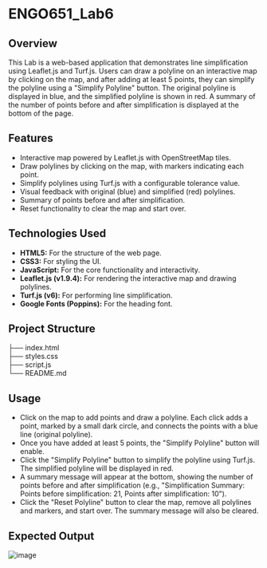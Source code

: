 # ENGO651_Lab6

## Overview
This Lab is a web-based application that demonstrates line simplification using Leaflet.js and Turf.js. Users can draw a polyline on an interactive map by clicking on the map, and after adding at least 5 points, they can simplify the polyline using a "Simplify Polyline" button. The original polyline is displayed in blue, and the simplified polyline is shown in red. A summary of the number of points before and after simplification is displayed at the bottom of the page.

## Features
- Interactive map powered by Leaflet.js with OpenStreetMap tiles.
- Draw polylines by clicking on the map, with markers indicating each point.
- Simplify polylines using Turf.js with a configurable tolerance value.
- Visual feedback with original (blue) and simplified (red) polylines.
- Summary of points before and after simplification.
- Reset functionality to clear the map and start over.

## Technologies Used
- **HTML5:** For the structure of the web page.
- **CSS3:** For styling the UI.
- **JavaScript:** For the core functionality and interactivity.
- **Leaflet.js (v1.9.4):** For rendering the interactive map and drawing polylines.
- **Turf.js (v6):** For performing line simplification.
- **Google Fonts (Poppins):** For the heading font.

## Project Structure
├── index.html <br>
├── styles.css <br>
├── script.js <br>
└── README.md <br>

## Usage
- Click on the map to add points and draw a polyline. Each click adds a point, marked by a small dark circle, and connects the points with a blue line (original polyline).
- Once you have added at least 5 points, the "Simplify Polyline" button will enable.
- Click the "Simplify Polyline" button to simplify the polyline using Turf.js. The simplified polyline will be displayed in red.
- A summary message will appear at the bottom, showing the number of points before and after simplification (e.g., "Simplification Summary: Points before simplification: 21, Points after simplification: 10").
- Click the "Reset Polyline" button to clear the map, remove all polylines and markers, and start over. The summary message will also be cleared.

## Expected Output

![image](https://github.com/user-attachments/assets/6de1bd9b-2a64-4da1-9a25-527d29fd6789)
